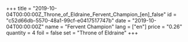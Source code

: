 +++
title = "2019-10-04T00:00:00Z_Throne_of_Eldraine_Fervent_Champion_[en]_false"
id = "c52d66db-5570-48a1-99cf-e0417517747b"
date = "2019-10-04T00:00:00Z"
name = "Fervent Champion"
lang = ["en"]
price = "0.26"
quantity = 4
foil = false
set = "Throne of Eldraine"
+++
